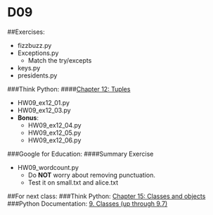 # D09

##Exercises:
+ fizzbuzz.py
+ Exceptions.py
    + Match the try/excepts
+ keys.py
+ presidents.py

###Think Python:
####[Chapter 12: Tuples][ch12]
+ HW09_ex12_01.py
+ HW09_ex12_03.py
+ **Bonus**:
    + HW09_ex12_04.py
    + HW09_ex12_05.py
    + HW09_ex12_06.py

###Google for Education:
####Summary Exercise

+ HW09_wordcount.py
    + Do **NOT** worry about removing punctuation.
    + Test it on small.txt and alice.txt


##For next class:
###Think Python: [Chapter 15: Classes and objects][ch15]
###Python Documentation: [9. Classes (up through 9.7)][classes]

<!-- Links -->

[ch12]: http://www.greenteapress.com/thinkpython2/html/thinkpython2013.html
[ch15]: http://www.greenteapress.com/thinkpython2/html/thinkpython2016.html
[classes]: https://docs.python.org/3/tutorial/classes.html